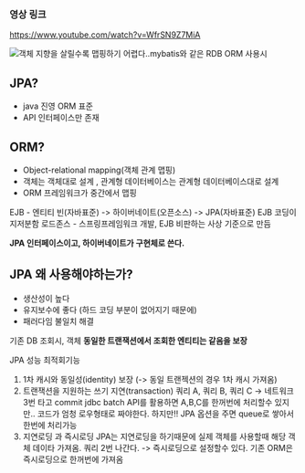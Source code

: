 ### 영상 링크
https://www.youtube.com/watch?v=WfrSN9Z7MiA


![객체 지향을 살릴수록 맵핑하기 어렵다..mybatis와 같은 RDB ORM 사용시](/강의정리/pictures/member-team_relation.png)

## JPA? 
- java 진영 ORM 표준
- API 인터페이스만 존재 

## ORM?
- Object-relational mapping(객체 관계 맵핑)
- 객체는 객체대로 설계 , 관계형 데이터베이스는 관계형 데이터베이스대로 설계 
- ORM 프레임워크가 중간에서 맵핑 
  
EJB - 엔티티 빈(자바표준) -> 하이버네이트(오픈소스) -> JPA(자바표준)
EJB 코딩이 지저분함 
로드존스 - 스프링프레임워크 개발, EJB 비판하는 사상 기준으로 만듬 

**JPA 인터페이스이고, 하이버네이트가 구현체로 쓴다.** 

## JPA 왜 사용해야하는가?
- 생산성이 높다 
- 유지보수에 좋다 (하드 코딩 부분이 없어지기 때문에)
- 패러다임 불일치 해결 


기존 DB 조회시, 객체 
**동일한 트랜잭션에서 조회한 엔티티는 같음을 보장** 

JPA 성능 최적회기능 
1. 1차 캐시와 동일성(identity) 보장 (-> 동일 트랜젝션의 경우 1차 캐시 가져옴)
2. 트랜잭션을 지원하는 쓰기 지연(transaction) 
   쿼리 A, 쿼리 B, 쿼리 C -> 네트워크 3번 타고 commit 
   jdbc batch API를 활용하면 A,B,C를 한꺼번에 처리할수 있지만.. 코드가 엄청 로우형태로 짜야한다. 
   하지만!! JPA 옵션을 주면 queue로 쌓아서 한번에 처리가능
3. 지연로딩 과 즉시로딩 
   JPA는 지연로딩을 하기때문에 실제 객체를 사용할때 해당 객체 데이타 가져옴. 쿼리 2번 나간다. -> 즉시로딩으로 설정할수 있다. 
   기존 ORM은 즉시로딩으로 한꺼번에 가져옴
